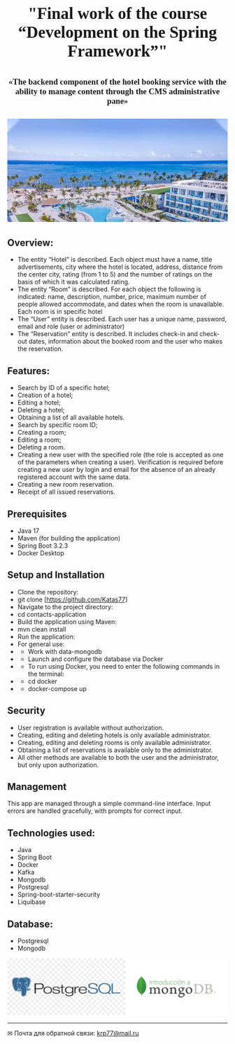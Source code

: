 <center>
<font size="6" face="Georgia"> <h3> "Final work of the course “Development on the Spring Framework”"
</h3>
</font>
</center>
<center
><font size="3" face="Georgia"> 
<h3>
«The backend component of the hotel booking service with
the ability to manage content through the CMS administrative pane» </h3></font>
</center>
<h2 style="text-align: center;">

![image](./image/3.png )</h2>

</h2>

## Overview:
- The entity “Hotel” is described. Each object must have a name, title
  advertisements, city where the hotel is located, address, distance from the center
  city, rating (from 1 to 5) and the number of ratings on the basis of which it was calculated
  rating.
- The entity “Room” is described. For each object the following is indicated: name,
  description, number, price, maximum number of people allowed
  accommodate, and dates when the room is unavailable. Each room is in
  specific hotel
- The “User” entity is described. Each user has a unique name,
  password, email and role (user or administrator)
- The “Reservation” entity is described. It includes check-in and check-out dates,
  information about the booked room and the user who makes the reservation.



## Features:
- Search by ID of a specific hotel;
- Creation of a hotel;
- Editing a hotel;
- Deleting a hotel;
- Obtaining a list of all available hotels.
- Search by specific room ID;
- Creating a room;
- Editing a room;
- Deleting a room.
- Creating a new user with the specified role (the role is accepted as one of the parameters when creating a user). Verification is required before creating a new user by login and email for the absence of an already registered account with the same data.
- Creating a new room reservation.
- Receipt of all issued reservations.


## Prerequisites
- Java 17
- Maven (for building the application)
- Spring Boot 3.2.3
- Docker Desktop

## Setup and Installation
- Clone the repository:
- git clone [https://github.com/Katas77]
- Navigate to the project directory:
- cd contacts-application
- Build the application using Maven:
- mvn clean install
- Run the application:
- For general use:
- - Work with data-mongodb
- - Launch and configure the database via Docker
- - To run using Docker, you need to enter the following commands in the terminal:
- - cd docker
- - docker-compose up

## Security
- User registration is available without authorization.
- Creating, editing and deleting hotels is only available administrator.
- Creating, editing and deleting rooms is only available administrator.
- Obtaining a list of reservations is available only to the administrator.
- All other methods are available to both the user and the administrator, but only upon authorization.



##  Management

This app are managed through a simple command-line interface.
Input errors are handled gracefully, with prompts for correct input.

## Technologies used:

- Java
- Spring Boot
- Docker
- Kafka
- Mongodb
- Postgresql
- Spring-boot-starter-security
- Liquibase

## Database:
- Postgresql
- Mongodb




![image](./image/5.png )



____
✉ Почта для обратной связи:
<a href="">krp77@mail.ru</a>